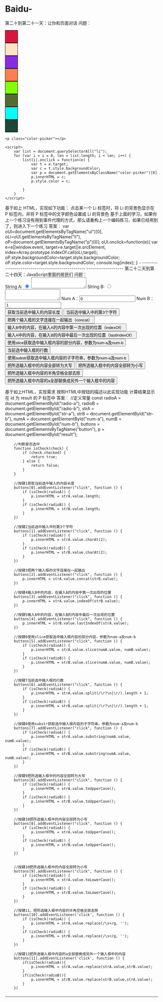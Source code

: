 # Baidu-
第二十到第二十一天：让你和页面对话
问题：
<!DOCTYPE html>
<html>
<head>
    <meta charset="UTF-8">    
    <title>IFE ECMAScript</title>
    <style>
        .palette {
            margin: 0;
            padding: 0;
            list-style: none;
        }
        .palette li {
            width: 40px;
            height: 40px;
            border: 1px solid #000;
            cursor: pointer;
        }
    </style>
</head>
<body>            
    <ul class="palette">
        <li style="background-color:crimson"></li>
        <li style="background-color:bisque"></li>
        <li style="background-color:blueviolet"></li>
        <li style="background-color:coral"></li>
        <li style="background-color:chartreuse"></li>
        <li style="background-color:darkolivegreen"></li>
        <li style="background-color:cyan"></li>
        <li style="background-color:#194738"></li>        
    </ul>

    <p class="color-picker"></p>

    <script>
        var list = document.querySelectorAll("li");
        for (var i = i = 0, len = list.length; i < len; i++) {
            list[i].onclick = function(e) {
                var t = e.target;
                var c = t.style.backgroundColor;
                var p = document.getElementsByClassName("color-picker")[0]
                p.innerHTML = c;
                p.style.color = c;

            }
        }
    </script>
</body>
</html>
基于如上 HTML，实现如下功能：
点击某一个 Li 标签时，将 Li 的背景色显示在 P 标签内，并将 P 标签中的文字颜色设置成 Li 的背景色
基于上面的学习，如果你上一个练习没有用到事件代理的方式，那么请重构上一个编码练习，如果已经用到了，则进入下一个练习
答案：
         var oUl=document.getElementsByTagName("ul")[0],
                    oLi=oUl.getElementsByTagName("li"),
                    oP=document.getElementsByTagName("p")[0];
                oUl.onclick=function(e){
                    var e=e||window.event,
                        target=e.target||e.srcElement,
                        index=Array.prototype.indexOf.call(oLi,target);
                    oP.style.backgroundColor=target.style.backgroundColor;
                    oP.style.color=target.style.backgroundColor;
                    console.log(index);
                }
-  ------------------------------------------------- -------------------
第二十二天到第二十四天：JavaScript里面的居民们
问题：
<div>
    <label>String A:
        <input id="radio-a" type="radio" checked="true" name="str-obj" value="a">
    </label>
    <textarea id="str-a"></textarea>
    <label>String B:
        <input id="radio-b" type="radio" name="str-obj" value="b">
    </label>
    <textarea id="str-b"></textarea>        
    <label>Num A：<input id="num-a" type="number" value="0"></label>
    <label>Num B：<input id="num-b" type="number" value="1"></label>
</div>
<div>
    <button>获取当前选中输入的内容长度</button>
    <button>当前选中输入中的第3个字符</button>
    <button>把两个输入框的文字连接在一起输出（concat）</button>
    <button>输入B中的内容，在输入A的内容中第一次出现的位置（indexOf）</button>
    <button>输入A中的内容，在输入B的内容中最后一次出现的位置（lastIndexOf）</button>
    <button>使用slice获取选中输入框内容的部分内容，参数为num-a及num-b</button>
    <button>当前选中输入框的行数</button>
    <button>使用substr获取选中输入框内容的子字符串，参数为num-a及num-b</button>
    <button>把所选输入框中的内容全部转为大写</button>
    <button>把所选输入框中的内容全部转为小写</button>
    <button>把所选输入框中内容的半角空格全部去除</button>
    <button>把所选输入框中内容的a全部替换成另外一个输入框中的内容</button>
</div>
<p id="result"></p>
基于如上HTML，实现需求
按照HTML中按钮的描述以此实现功能
计算结果显示在 id 为 result 的 P 标签中
答案：
        //定义常量
        const radioA = document.getElementById("radio-a"),
            radioB = document.getElementById("radio-b"),
            strA = document.getElementById("str-a"),
            strB = document.getElementById("str-b"),
            numA = document.getElementById("num-a"),
            numB = document.getElementById("num-b"),
            buttons = document.getElementsByTagName("button"),
            p = document.getElementById("result");

        //判断是否选中
        function isCheck(check) {
            if (check.checked) {
                return true;
            } else {
                return false;
            }
        }

        //按键1获取当前选中输入的内容长度
        buttons[0].addEventListener("click", function () {
            if (isCheck(radioA)) {
                p.innerHTML = strA.value.length;
            }
            if (isCheck(radioB)) {
                p.innerHTML = strB.value.length;
            }
        })

        //按键2当前选中输入中的第3个字符
        buttons[1].addEventListener("click", function () {
            if (isCheck(radioA)) {
                p.innerHTML = strA.value.charAt(2);
            }
            if (isCheck(radioB)) {
                p.innerHTML = strB.value.charAt(2);
            }
        })

        //按键3把两个输入框的文字连接在一起输出
        buttons[2].addEventListener("click", function () {
            p.innerHTML = strA.value.concat(strB.value);
        })

        //按键4输入B中的内容，在输入A的内容中第一次出现的位置
        buttons[3].addEventListener("click", function () {
            p.innerHTML = strA.value.indexOf(strB.value);
        })

        //按键5输入A中的内容，在输入B的内容中最后一次出现的位置
        buttons[4].addEventListener("click", function () {
            p.innerHTML = strB.value.lastIndexOf(strA.value);
        })

        //按键6使用slice获取选中输入框内容的部分内容，参数为num-a及num-b
        buttons[5].addEventListener("click", function () {
            if (isCheck(radioA)) {
                p.innerHTML = strA.value.slice(numA.value, numB.value);
            }
            if (isCheck(radioB)) {
                p.innerHTML = strB.value.slice(numA.value, numB.value);
            }
        })

        //按键7当前选中输入框的行数
        buttons[6].addEventListener("click", function () {
            if (isCheck(radioA)) {
                p.innerHTML = strA.value.split(/\r?\n|\r/).length + 1;
            }
            if (isCheck(radioB)) {
                p.innerHTML = strB.value.split(/\r?\n|\r/).length + 1;
            }
        })

        //按键8使用substr获取选中输入框内容的子字符串，参数为num-a及num-b
        buttons[7].addEventListener("click", function () {
            if (isCheck(radioA)) {
                p.innerHTML = strA.value.substring(numA.value, numB.value);
            }
            if (isCheck(radioB)) {
                p.innerHTML = strB.value.substring(numA.value, numB.value);
            }
        })

        //按键9把所选输入框中的内容全部转为大写
        buttons[8].addEventListener("click", function () {
            if (isCheck(radioA)) {
                p.innerHTML = strA.value.toUpperCase();
            }
            if (isCheck(radioB)) {
                p.innerHTML = strB.value.toUpperCase();
            }
        })

        //按键10把所选输入框中的内容全部转为小写
        buttons[8].addEventListener("click", function () {
            if (isCheck(radioA)) {
                p.innerHTML = strA.value.toUpperCase();
            }
            if (isCheck(radioB)) {
                p.innerHTML = strB.value.toUpperCase();
            }
        })


        //按键10把所选输入框中的内容全部转为小写
        buttons[9].addEventListener("click", function () {
            if (isCheck(radioA)) {
                p.innerHTML = strA.value.toLowerCase();
            }
            if (isCheck(radioB)) {
                p.innerHTML = strB.value.toLowerCase();
            }
        })

        //按键11，把所选输入框中内容的半角空格全部去除
        buttons[10].addEventListener('click', function () {
            if (isCheck(radioA)) {
                p.innerHTML = strA.value.replace(/\s+/g, '');
            }
            if (isCheck(radioB)) {
                p.innerHTML = strB.value.replace(/\s+/g, '');
            }
        })
       
        //按键12把所选输入框中内容的a全部替换成另外一个输入框中的内容
        buttons[11].addEventListener('click', function () {
            if(isCheck(radioA)){
                p.innerHTML = strA.value.replace(strA.value,strB.value);
            }
            if(isCheck(radioB)){
                p.innerHTML = strB.value.replace(strB.value,strA.value);
            }
        })
        ——————————————————————————————————————————————————————————————————————————————————————————————————————————————————————————
